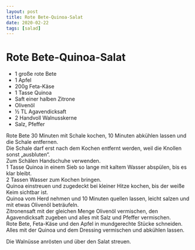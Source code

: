 ```yaml
---
layout: post
title: Rote Bete-Quinoa-Salat
date: 2020-02-22
tags: [salad]
---
```

# Rote Bete-Quinoa-Salat

- 1 große rote Bete
- 1 Apfel
- 200g Feta-Käse
- 1 Tasse Quinoa
- Saft einer halben Zitrone
- Olivenöl
- ½ TL Agavendicksaft
- 2 Handvoll Walnusskerne
- Salz, Pfeffer

Rote Bete 30 Minuten mit Schale kochen, 10 Minuten abkühlen lassen und die Schale entfernen.  
Die Schale darf erst nach dem Kochen entfernt werden, weil die Knollen sonst „ausbluten“.  
Zum Schälen Handschuhe verwenden.  
1 Tasse Quinoa in einem Sieb so lange mit kaltem Wasser abspülen, bis es klar bleibt.  
2 Tassen Wasser zum Kochen bringen.  
Quinoa einstreuen und zugedeckt bei kleiner Hitze kochen, bis der weiße Keim sichtbar ist.  
Quinoa vom Herd nehmen und 10 Minuten quellen lassen, leicht salzen und mit etwas Olivenöl beträufeln.  
Zitronensaft mit der gleichen Menge Olivenöl vermischen, den Agavendicksaft zugeben und alles mit Salz und Pfeffer vermischen.  
Rote Bete, Feta-Käse und den Apfel in mundgerechte Stücke schneiden.  
Alles mit der Quinoa und dem Dressing vermischen und abkühlen lassen.  
  
Die Walnüsse anrösten und über den Salat streuen.  
